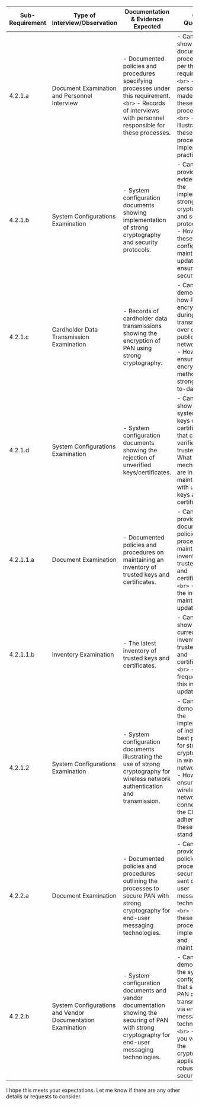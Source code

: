 
| Sub-Requirement | Type of Interview/Observation                              | Documentation & Evidence Expected                                                                                                                                 | QSA Questions                                                                                                                                                                                                            |
| --------------- | ---------------------------------------------------------- | ----------------------------------------------------------------------------------------------------------------------------------------------------------------- | ------------------------------------------------------------------------------------------------------------------------------------------------------------------------------------------------------------------------ |
| 4.2.1.a         | Document Examination and Personnel Interview               | - Documented policies and procedures specifying processes under this requirement.`<br>` - Records of interviews with personnel responsible for these processes. | - Can you show the documented processes as per this requirement?`<br>` - How are personnel made aware of these processes? `<br>` - Can you illustrate how these processes are implemented in practice?               |
| 4.2.1.b         | System Configurations Examination                          | - System configuration documents showing implementation of strong cryptography and security protocols.                                                            | - Can you provide evidence of the implemented strong cryptography and security protocols?`<br>` - How are these configurations maintained and updated to ensure data security?                                         |
| 4.2.1.c         | Cardholder Data Transmission Examination                   | - Records of cardholder data transmissions showing the encryption of PAN using strong cryptography.                                                               | - Can you demonstrate how PAN is encrypted during transmission over open, public networks?`<br>` - How do you ensure the encryption method used is strong and up-to-date?                                              |
| 4.2.1.d         | System Configurations Examination                          | - System configuration documents showing the rejection of unverified keys/certificates.                                                                           | - Can you show how the system rejects keys or certificates that cannot be verified as trusted?`<br>` - What mechanisms are in place to maintain trust with utilized keys and certificates?                             |
| 4.2.1.1.a       | Document Examination                                       | - Documented policies and procedures on maintaining an inventory of trusted keys and certificates.                                                                | - Can you provide the documented policies and procedures for maintaining an inventory of trusted keys and certificates?`<br>` - How is the inventory maintained and updated?                                           |
| 4.2.1.1.b       | Inventory Examination                                      | - The latest inventory of trusted keys and certificates.                                                                                                          | - Can you show the current inventory of trusted keys and certificates?`<br>` - How frequently is this inventory updated?                                                                                               |
| 4.2.1.2         | System Configurations Examination                          | - System configuration documents illustrating the use of strong cryptography for wireless network authentication and transmission.                                | - Can you demonstrate the implementation of industry best practices for strong cryptography in wireless networks?`<br>` - How do you ensure that the wireless networks connected to the CDE adhere to these standards? |
| 4.2.2.a         | Document Examination                                       | - Documented policies and procedures outlining the processes to secure PAN with strong cryptography for end-user messaging technologies.                          | - Can you provide the policies and procedures for securing PAN sent over end-user messaging technologies?`<br>` - How are these processes implemented and maintained?                                                  |
| 4.2.2.b         | System Configurations and Vendor Documentation Examination | - System configuration documents and vendor documentation showing the securing of PAN with strong cryptography for end-user messaging technologies.               | - Can you demonstrate the system configurations that secure PAN during transmission via end-user messaging technologies?`<br>` - How do you verify that the cryptography applied is robust and secure?                 |

I hope this meets your expectations. Let me know if there are any other details or requests to consider.
